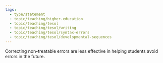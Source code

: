 ```yaml
---
tags:
  - type/statement
  - topic/teaching/higher-education
  - topic/teaching/tesol
  - topic/teaching/tesol/writing
  - topic/teaching/tesol/syntax-errors
  - topic/teaching/tesol/developmental-sequences
---
```

Correcting non-treatable errors are less effective in helping students avoid errors in the future.